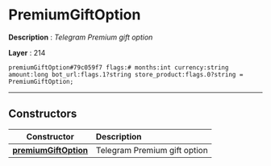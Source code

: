 # PremiumGiftOption

**Description** : *Telegram Premium gift option*

**Layer** : 214

```tl
premiumGiftOption#79c059f7 flags:# months:int currency:string amount:long bot_url:flags.1?string store_product:flags.0?string = PremiumGiftOption;
```

---

## Constructors

| Constructor | Description |
| :---: | :--- |
| [**premiumGiftOption**](constructor/premiumGiftOption) | Telegram Premium gift option |